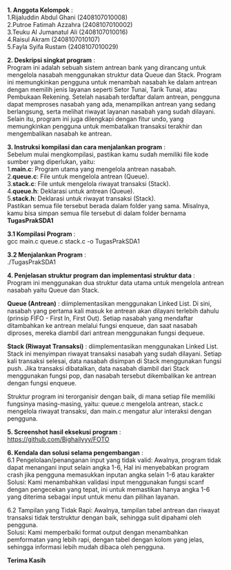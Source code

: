 **1. Anggota Kelompok** : <br>
1.Rijaluddin Abdul Ghani (2408107010008) <br>
2.Putroe Fatimah Azzahra (2408107010002) <br>
3.Teuku Al Jumanatul Ali (2408107010016) <br>
4.Raisul Akram (2408107010107) <br>
5.Fayla Syifa Rustam (2408107010029)

**2. Deskripsi singkat program** : <br>
Program ini adalah sebuah sistem antrean bank yang dirancang untuk mengelola nasabah menggunakan struktur data Queue dan Stack. Program ini memungkinkan pengguna untuk menambah nasabah ke dalam antrean dengan memilih jenis layanan seperti Setor Tunai, Tarik Tunai, atau Pembukaan Rekening. Setelah nasabah terdaftar dalam antrean, pengguna dapat memproses nasabah yang ada, menampilkan antrean yang sedang berlangsung, serta melihat riwayat layanan nasabah yang sudah dilayani. Selain itu, program ini juga dilengkapi dengan fitur undo, yang memungkinkan pengguna untuk membatalkan transaksi terakhir dan mengembalikan nasabah ke antrean.

**3. Instruksi kompilasi dan cara menjalankan program** : <br> 
Sebelum mulai mengkompilasi, pastikan kamu sudah memiliki file kode sumber yang diperlukan, yaitu: <br>
1.**main.c**: Program utama yang mengelola antrean nasabah. <br>
2.**queue.c**: File untuk mengelola antrean (Queue). <br>
3.**stack.c**: File untuk mengelola riwayat transaksi (Stack). <br>
4.**queue.h**: Deklarasi untuk antrean (Queue). <br>
5.**stack.h**: Deklarasi untuk riwayat transaksi (Stack). <br>
Pastikan semua file tersebut berada dalam folder yang sama. Misalnya, kamu bisa simpan semua file tersebut di dalam folder bernama **TugasPrakSDA1** <br>

**3.1 Kompilasi Program** : <br>
gcc main.c queue.c stack.c -o TugasPrakSDA1 <br>

**3.2 Menjalankan Program** : <br>
./TugasPrakSDA1

**4. Penjelasan struktur program dan implementasi struktur data** : <br>
Program ini menggunakan dua struktur data utama untuk mengelola antrean nasabah yaitu Queue dan Stack.

**Queue (Antrean)** : diimplementasikan menggunakan Linked List. Di sini, nasabah yang pertama kali masuk ke antrean akan dilayani terlebih dahulu (prinsip FIFO - First In, First Out). Setiap nasabah yang mendaftar ditambahkan ke antrean melalui fungsi enqueue, dan saat nasabah diproses, mereka diambil dari antrean menggunakan fungsi dequeue.

**Stack (Riwayat Transaksi)** : diimplementasikan menggunakan Linked List. Stack ini menyimpan riwayat transaksi nasabah yang sudah dilayani. Setiap kali transaksi selesai, data nasabah disimpan di Stack menggunakan fungsi push. Jika transaksi dibatalkan, data nasabah diambil dari Stack menggunakan fungsi pop, dan nasabah tersebut dikembalikan ke antrean dengan fungsi enqueue.

Struktur program ini terorganisir dengan baik, di mana setiap file memiliki fungsinya masing-masing, yaitu:
queue.c mengelola antrean, stack.c mengelola riwayat transaksi, dan main.c mengatur alur interaksi dengan pengguna.

**5. Screenshot hasil eksekusi program** : <br> 
https://github.com/Bighailyyy/FOTO

**6. Kendala dan solusi selama pengembangan** : <br>
6.1 Pengelolaan/penanganan input yang tidak valid: Awalnya, program tidak dapat menangani input selain angka 1-6, Hal ini menyebabkan program crash jika pengguna memasukkan inputan angka selain 1-6 atau karakter <br>
Solusi: Kami menambahkan validasi input menggunakan fungsi scanf dengan pengecekan yang tepat, ini untuk memastikan hanya angka 1-6 yang diterima sebagai input untuk menu dan pilihan layanan. <br>

6.2 Tampilan yang Tidak Rapi: Awalnya, tampilan tabel antrean dan riwayat transaksi tidak terstruktur dengan baik, sehingga sulit dipahami oleh pengguna. <br>
Solusi: Kami memperbaiki format output dengan menambahkan pemformatan yang lebih rapi, dengan tabel dengan kolom yang jelas, sehingga informasi lebih mudah dibaca oleh pengguna. <br>

**Terima Kasih**




